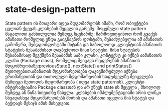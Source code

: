 # state-design-pattern

 State pattern ის მთავარი იდეა მდგომარეობს იმაში, რომ ობიექტები ცვლიან ქცევას კლასების შეცვლის გარეშე.
მოცემული state pattern  მაგალითი განხილულია შემდეგ სცენარზე:  წარმოვიდგინოთ რომ გვაქვს ამანათი რომელიც უნდა გაიგზავნოს ფოსტაში, შესაძლებელია ამ ამანათის გამოწერა, შემდგომფოსტაში მიტანა და საბოლოოდ კლიენტთან.ამანათის სტატუსის შესაბამისად დავბეჭდოთ მისი სტატუსი. მისი სტატუსის შესაბამისად შევქმენი შესაბამის სამი კლასი, კონტექსტ კი იქნებ აამანათის კლასი (Package class), რომელიც შეიცავს რეფერენსს ამანათის მდგომრეობაზე:previousState(), nextState() and printStatus() მეთოდებით.ამანათის მდგომარეობები დაკავშირებული იქნება ერთმანეთთან  და თითოეული მდგომარეობის საფუძველზე შეიცვლება შემდეგი მეთოდის მდგომარეობა ( იდეა state patternის).
კლიენტი ინტერაქციაშია Package classთან და არ უწევს state ის შეცვლა , მხოლოდ შემდეგ ან წინა სთეითზე წასვლა.
კლასების იმპლემენტაციაში არის ლინკი სხვადასხვა მდგომარეობებს შორის და ამანათი იცვლის მის სტატუს და ბეჭდავს მესიჯს ამის მიხედვით.

